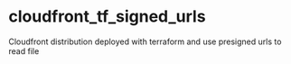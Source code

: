 # cloudfront_tf_signed_urls 

  Cloudfront distribution deployed with terraform and use presigned urls to read file
